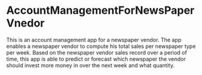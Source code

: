 # AccountManagementForNewsPaperVnedor
This is an account management app for a newspaper vendor. The app enables a newspaper vendor to compute his total sales per newspaper type per week. Based on the newspaper vendor sales record over a period of time, this app is able to predict or forecast which newspaper the vendor should invest more money in over the next week and what quantity.
